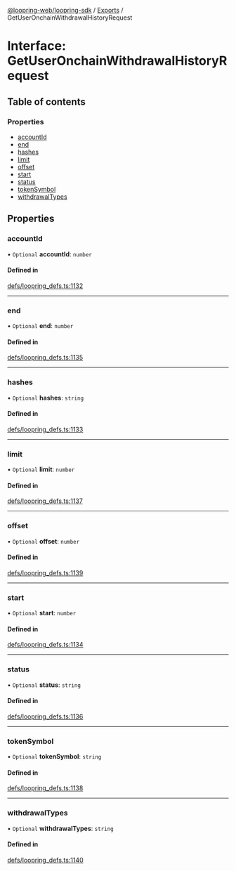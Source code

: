 [@loopring-web/loopring-sdk](../README.md) / [Exports](../modules.md) / GetUserOnchainWithdrawalHistoryRequest

# Interface: GetUserOnchainWithdrawalHistoryRequest

## Table of contents

### Properties

- [accountId](GetUserOnchainWithdrawalHistoryRequest.md#accountid)
- [end](GetUserOnchainWithdrawalHistoryRequest.md#end)
- [hashes](GetUserOnchainWithdrawalHistoryRequest.md#hashes)
- [limit](GetUserOnchainWithdrawalHistoryRequest.md#limit)
- [offset](GetUserOnchainWithdrawalHistoryRequest.md#offset)
- [start](GetUserOnchainWithdrawalHistoryRequest.md#start)
- [status](GetUserOnchainWithdrawalHistoryRequest.md#status)
- [tokenSymbol](GetUserOnchainWithdrawalHistoryRequest.md#tokensymbol)
- [withdrawalTypes](GetUserOnchainWithdrawalHistoryRequest.md#withdrawaltypes)

## Properties

### accountId

• `Optional` **accountId**: `number`

#### Defined in

[defs/loopring_defs.ts:1132](https://github.com/Loopring/loopring_sdk/blob/81e0b16/src/defs/loopring_defs.ts#L1132)

___

### end

• `Optional` **end**: `number`

#### Defined in

[defs/loopring_defs.ts:1135](https://github.com/Loopring/loopring_sdk/blob/81e0b16/src/defs/loopring_defs.ts#L1135)

___

### hashes

• `Optional` **hashes**: `string`

#### Defined in

[defs/loopring_defs.ts:1133](https://github.com/Loopring/loopring_sdk/blob/81e0b16/src/defs/loopring_defs.ts#L1133)

___

### limit

• `Optional` **limit**: `number`

#### Defined in

[defs/loopring_defs.ts:1137](https://github.com/Loopring/loopring_sdk/blob/81e0b16/src/defs/loopring_defs.ts#L1137)

___

### offset

• `Optional` **offset**: `number`

#### Defined in

[defs/loopring_defs.ts:1139](https://github.com/Loopring/loopring_sdk/blob/81e0b16/src/defs/loopring_defs.ts#L1139)

___

### start

• `Optional` **start**: `number`

#### Defined in

[defs/loopring_defs.ts:1134](https://github.com/Loopring/loopring_sdk/blob/81e0b16/src/defs/loopring_defs.ts#L1134)

___

### status

• `Optional` **status**: `string`

#### Defined in

[defs/loopring_defs.ts:1136](https://github.com/Loopring/loopring_sdk/blob/81e0b16/src/defs/loopring_defs.ts#L1136)

___

### tokenSymbol

• `Optional` **tokenSymbol**: `string`

#### Defined in

[defs/loopring_defs.ts:1138](https://github.com/Loopring/loopring_sdk/blob/81e0b16/src/defs/loopring_defs.ts#L1138)

___

### withdrawalTypes

• `Optional` **withdrawalTypes**: `string`

#### Defined in

[defs/loopring_defs.ts:1140](https://github.com/Loopring/loopring_sdk/blob/81e0b16/src/defs/loopring_defs.ts#L1140)
